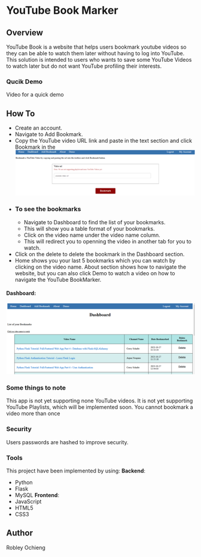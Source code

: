 # YouTube Book Marker

## Overview

YouTube Book is a website that helps users bookmark youtube videos so they can
be able to watch them later without having to log into YouTube.
This solution is intended to users who wants to save some YouTube Videos to
watch later but do not want YouTube profiling their interests.
### Qucik Demo
Video for a quick demo
## How To
- Create an account.
- Navigate to Add Bookmark.
- Copy the YouTube video URL link and paste in the text section and click Bookmark in the
![Add Bookmark](YoutubeBookMark/static/images/bookmark.PNG)
- ### To see the bookmarks
    - Navigate to Dashboard to find the list of your bookmarks.
    - This will show you a table format of your bookmarks.
    - Click on the video name under the video name column.
    - This will redirect you to openning the video in another tab for
    you to watch.
- Click on the delete to delete the bookmark in the Dashboard section.
- Home shows you your last 5 bookmarks which you can watch by clicking on the video name.
About section shows how to navigate the website, but you can also
click Demo to watch a video on how to navigate the YouTube BookMarker.

#### Dashboard:
![Dashboard](YoutubeBookMark/static/images/dashboard.PNG)

### **Some things to note**
This app is not yet supporting none YouTube videos.
It is not yet supporting YouTube Playlists, which will be implemented soon.
You cannot bookmark a video more than once

### Security
Users passwords are hashed to improve security.


### Tools
This project have been implemented by using:
**Backend**:
- Python
- Flask
- MySQL
**Frontend**:
- JavaScript
- HTML5
- CSS3



## Author
Robley Ochieng